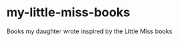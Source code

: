 my-little-miss-books
====================

Books my daughter wrote inspired by the Little Miss books
